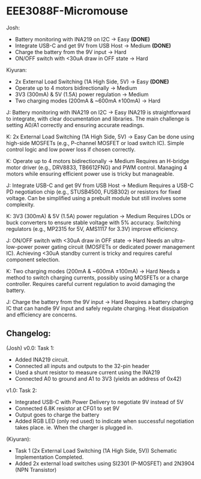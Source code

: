 # EEE3088F-Micromouse


Josh:
- Battery monitoring with INA219 on I2C → Easy **(DONE)**
- Integrate USB-C and get 9V from USB Host → Medium **(DONE)**
- Charge the battery from the 9V input → Hard
- ON/OFF switch with <30uA draw in OFF state → Hard

Kiyuran:
- 2x External Load Switching (1A High Side, 5V) → Easy **(DONE)**
- Operate up to 4 motors bidirectionally → Medium
- 3V3 (300mA) & 5V (1.5A) power regulation → Medium
- Two charging modes (200mA & ~600mA ±100mA) → Hard



J: Battery monitoring with INA219 on I2C → Easy
INA219 is straightforward to integrate, with clear documentation and libraries.
The main challenge is setting A0/A1 correctly and ensuring accurate readings.

K: 2x External Load Switching (1A High Side, 5V) → Easy
Can be done using high-side MOSFETs (e.g., P-channel MOSFET or load switch IC).
Simple control logic and low power loss if chosen correctly.



K: Operate up to 4 motors bidirectionally → Medium
Requires an H-bridge motor driver (e.g., DRV8833, TB6612FNG) and PWM control.
Managing 4 motors while ensuring efficient power use is tricky but manageable.


J: Integrate USB-C and get 9V from USB Host → Medium
Requires a USB-C PD negotiation chip (e.g., STUSB4500, FUSB302) or resistors for fixed voltage.
Can be simplified using a prebuilt module but still involves some complexity.


K: 3V3 (300mA) & 5V (1.5A) power regulation → Medium
Requires LDOs or buck converters to ensure stable voltage with 5% accuracy.
Switching regulators (e.g., MP2315 for 5V, AMS1117 for 3.3V) improve efficiency.




J: ON/OFF switch with <30uA draw in OFF state → Hard
Needs an ultra-low-power power gating circuit (MOSFETs or dedicated power management IC).
Achieving <30uA standby current is tricky and requires careful component selection.

K: Two charging modes (200mA & ~600mA ±100mA) → Hard
Needs a method to switch charging currents, possibly using MOSFETs or a charge controller.
Requires careful current regulation to avoid damaging the battery.

J: Charge the battery from the 9V input → Hard
Requires a battery charging IC that can handle 9V input and safely regulate charging.
Heat dissipation and efficiency are concerns.










## Changelog:

(Josh)
v0.0:
Task 1:
- Added INA219 circuit.
- Connected all inputs and outputs to the 32-pin header
- Used a shunt resistor to measure current using the INA219
- Connected A0 to ground and A1 to 3V3 (yields an address of 0x42)

v1.0:
Task 2:
- Integrated USB-C with Power Delivery to negotiate 9V instead of 5V
- Connected 6.8K resistor at CFG1 to set 9V
- Output goes to charge the battery
- Added RGB LED (only red used) to indicate when successful negotiation takes place. ie. When the charger is plugged in.


(Kiyuran): 
- Task 1 (2x External Load Switching (1A High Side, 5V)) Schematic Implementation Completed.
- Added 2x external load switches using SI2301 (P-MOSFET) and 2N3904 (NPN Transistor)

